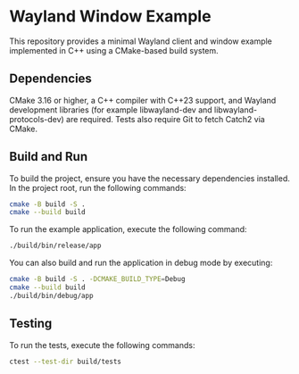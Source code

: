# Wayland Window Example
This repository provides a minimal Wayland client and window example implemented in C++ using a CMake-based build system.

## Dependencies
CMake 3.16 or higher, a C++ compiler with C++23 support, and Wayland development libraries (for example libwayland-dev and libwayland-protocols-dev) are required. Tests also require Git to fetch Catch2 via CMake.

## Build and Run

To build the project, ensure you have the necessary dependencies installed.
In the project root, run the following commands:

```bash
cmake -B build -S .
cmake --build build
```
To run the example application, execute the following command:

```bash
./build/bin/release/app
```

You can also build and run the application in debug mode by executing:

```bash
cmake -B build -S . -DCMAKE_BUILD_TYPE=Debug
cmake --build build
./build/bin/debug/app
```

## Testing

To run the tests, execute the following commands:

```bash
ctest --test-dir build/tests
```